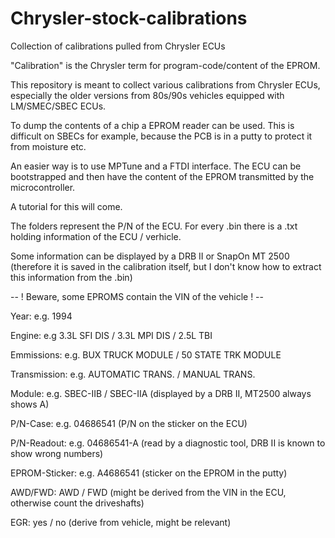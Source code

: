 # Chrysler-stock-calibrations
Collection of calibrations pulled from Chrysler ECUs

"Calibration" is the Chrysler term for program-code/content of the EPROM.

This repository is meant to collect various calibrations from Chrysler ECUs, especially the older versions from 80s/90s vehicles equipped with LM/SMEC/SBEC ECUs.

To dump the contents of a chip a EPROM reader can be used. This is difficult on SBECs for example, because the PCB is in a putty to protect it from moisture etc. 

An easier way is to use MPTune and a FTDI interface. The ECU can be bootstrapped and then have the content of the EPROM transmitted by the microcontroller.

A tutorial for this will come.

The folders represent the P/N of the ECU. 
For every .bin there is a .txt holding information of the ECU / verhicle.

Some information can be displayed by a DRB II or SnapOn MT 2500 (therefore it is saved in the calibration itself, but I don't know how to extract this information from the .bin)


-- ! Beware, some EPROMS contain the VIN of the vehicle ! --


Year:	e.g. 1994

Engine:	e.g 3.3L SFI DIS / 3.3L MPI DIS / 2.5L TBI

Emmissions:	e.g. BUX TRUCK MODULE / 50 STATE TRK MODULE

Transmission:	e.g. AUTOMATIC TRANS. / MANUAL TRANS.

Module:	e.g. SBEC-IIB / SBEC-IIA (displayed by a DRB II, MT2500 always shows A) 

P/N-Case: e.g. 04686541 (P/N on the sticker on the ECU)

P/N-Readout:	e.g. 04686541-A (read by a diagnostic tool, DRB II is known to show wrong numbers)

EPROM-Sticker:	e.g. A4686541 (sticker on the EPROM in the putty)

AWD/FWD: AWD / FWD (might be derived from the VIN in the ECU, otherwise count the driveshafts)

EGR:	yes / no (derive from vehicle, might be relevant)


